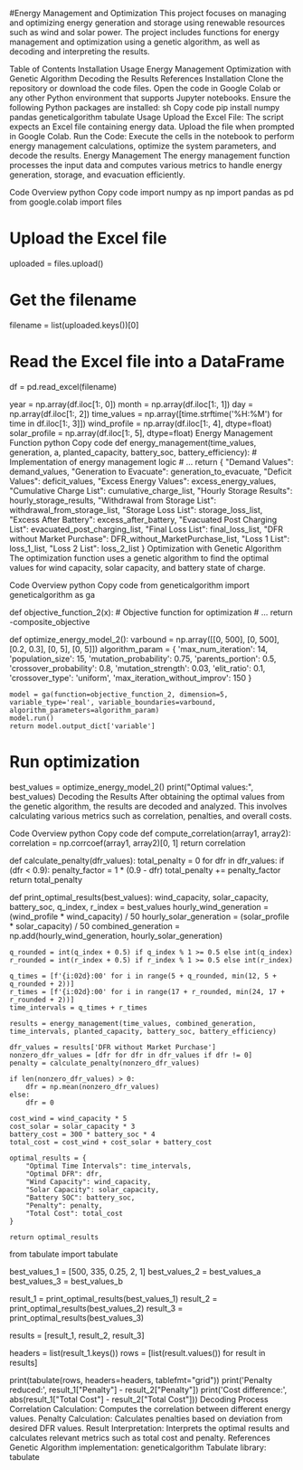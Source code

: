 #Energy Management and Optimization
This project focuses on managing and optimizing energy generation and storage using renewable resources such as wind and solar power. The project includes functions for energy management and optimization using a genetic algorithm, as well as decoding and interpreting the results.

Table of Contents
Installation
Usage
Energy Management
Optimization with Genetic Algorithm
Decoding the Results
References
Installation
Clone the repository or download the code files.
Open the code in Google Colab or any other Python environment that supports Jupyter notebooks.
Ensure the following Python packages are installed:
sh
Copy code
pip install numpy pandas geneticalgorithm tabulate
Usage
Upload the Excel File: The script expects an Excel file containing energy data. Upload the file when prompted in Google Colab.
Run the Code: Execute the cells in the notebook to perform energy management calculations, optimize the system parameters, and decode the results.
Energy Management
The energy management function processes the input data and computes various metrics to handle energy generation, storage, and evacuation efficiently.

Code Overview
python
Copy code
import numpy as np
import pandas as pd
from google.colab import files

# Upload the Excel file
uploaded = files.upload()

# Get the filename
filename = list(uploaded.keys())[0]

# Read the Excel file into a DataFrame
df = pd.read_excel(filename)

year = np.array(df.iloc[1:, 0])
month = np.array(df.iloc[1:, 1])
day = np.array(df.iloc[1:, 2])
time_values = np.array([time.strftime('%H:%M') for time in df.iloc[1:, 3]])
wind_profile = np.array(df.iloc[1:, 4], dtype=float)
solar_profile = np.array(df.iloc[1:, 5], dtype=float)
Energy Management Function
python
Copy code
def energy_management(time_values, generation, a, planted_capacity, battery_soc, battery_efficiency):
    # Implementation of energy management logic
    # ...
    return {
        "Demand Values": demand_values,
        "Generation to Evacuate": generation_to_evacuate,
        "Deficit Values": deficit_values,
        "Excess Energy Values": excess_energy_values,
        "Cumulative Charge List": cumulative_charge_list,
        "Hourly Storage Results": hourly_storage_results,
        "Withdrawal from Storage List": withdrawal_from_storage_list,
        "Storage Loss List": storage_loss_list,
        "Excess After Battery": excess_after_battery,
        "Evacuated Post Charging List": evacuated_post_charging_list,
        "Final Loss List": final_loss_list,
        "DFR without Market Purchase": DFR_without_MarketPurchase_list,
        "Loss 1 List": loss_1_list,
        "Loss 2 List": loss_2_list 
    }
Optimization with Genetic Algorithm
The optimization function uses a genetic algorithm to find the optimal values for wind capacity, solar capacity, and battery state of charge.

Code Overview
python
Copy code
from geneticalgorithm import geneticalgorithm as ga

def objective_function_2(x):
    # Objective function for optimization
    # ...
    return -composite_objective

def optimize_energy_model_2():
    varbound = np.array([[0, 500], [0, 500], [0.2, 0.3], [0, 5], [0, 5]])
    algorithm_param = {
        'max_num_iteration': 14,
        'population_size': 15,
        'mutation_probability': 0.75,
        'parents_portion': 0.5,
        'crossover_probability': 0.8,
        'mutation_strength': 0.03,
        'elit_ratio': 0.1,
        'crossover_type': 'uniform',
        'max_iteration_without_improv': 150
    }

    model = ga(function=objective_function_2, dimension=5, variable_type='real', variable_boundaries=varbound, algorithm_parameters=algorithm_param)
    model.run()
    return model.output_dict['variable']

# Run optimization
best_values = optimize_energy_model_2()
print("Optimal values:", best_values)
Decoding the Results
After obtaining the optimal values from the genetic algorithm, the results are decoded and analyzed. This involves calculating various metrics such as correlation, penalties, and overall costs.

Code Overview
python
Copy code
def compute_correlation(array1, array2):
    correlation = np.corrcoef(array1, array2)[0, 1]
    return correlation

def calculate_penalty(dfr_values):
    total_penalty = 0
    for dfr in dfr_values:
        if (dfr < 0.9):
            penalty_factor = 1 * (0.9 - dfr)
            total_penalty += penalty_factor
    return total_penalty

def print_optimal_results(best_values):
    wind_capacity, solar_capacity, battery_soc, q_index, r_index = best_values
    hourly_wind_generation = (wind_profile * wind_capacity) / 50
    hourly_solar_generation = (solar_profile * solar_capacity) / 50
    combined_generation = np.add(hourly_wind_generation, hourly_solar_generation)

    q_rounded = int(q_index + 0.5) if q_index % 1 >= 0.5 else int(q_index)
    r_rounded = int(r_index + 0.5) if r_index % 1 >= 0.5 else int(r_index)

    q_times = [f'{i:02d}:00' for i in range(5 + q_rounded, min(12, 5 + q_rounded + 2))]
    r_times = [f'{i:02d}:00' for i in range(17 + r_rounded, min(24, 17 + r_rounded + 2))]
    time_intervals = q_times + r_times

    results = energy_management(time_values, combined_generation, time_intervals, planted_capacity, battery_soc, battery_efficiency)

    dfr_values = results['DFR without Market Purchase']
    nonzero_dfr_values = [dfr for dfr in dfr_values if dfr != 0]
    penalty = calculate_penalty(nonzero_dfr_values)

    if len(nonzero_dfr_values) > 0:
        dfr = np.mean(nonzero_dfr_values)
    else:
        dfr = 0

    cost_wind = wind_capacity * 5
    cost_solar = solar_capacity * 3
    battery_cost = 300 * battery_soc * 4
    total_cost = cost_wind + cost_solar + battery_cost

    optimal_results = {
        "Optimal Time Intervals": time_intervals,
        "Optimal DFR": dfr,
        "Wind Capacity": wind_capacity,
        "Solar Capacity": solar_capacity,
        "Battery SOC": battery_soc,
        "Penalty": penalty,
        "Total Cost": total_cost
    }

    return optimal_results

from tabulate import tabulate

best_values_1 = [500, 335, 0.25, 2, 1]
best_values_2 = best_values_a
best_values_3 = best_values_b

result_1 = print_optimal_results(best_values_1)
result_2 = print_optimal_results(best_values_2)
result_3 = print_optimal_results(best_values_3)

results = [result_1, result_2, result_3]

headers = list(result_1.keys())
rows = [list(result.values()) for result in results]

print(tabulate(rows, headers=headers, tablefmt="grid"))
print('Penalty reduced:', result_1["Penalty"] - result_2["Penalty"])
print('Cost difference:', abs(result_1["Total Cost"] - result_2["Total Cost"]))
Decoding Process
Correlation Calculation: Computes the correlation between different energy values.
Penalty Calculation: Calculates penalties based on deviation from desired DFR values.
Result Interpretation: Interprets the optimal results and calculates relevant metrics such as total cost and penalty.
References
Genetic Algorithm implementation: geneticalgorithm
Tabulate library: tabulate






